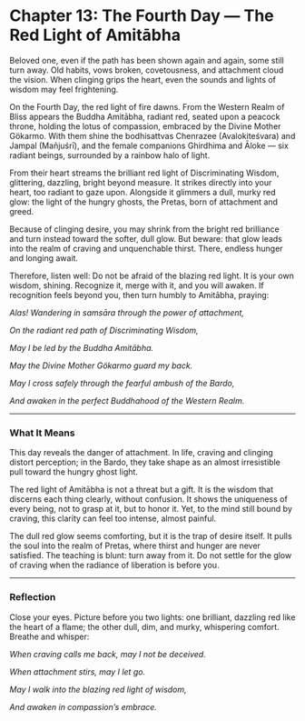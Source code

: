 # Chapter 13: The Fourth Day — The Red Light of Amitābha

Beloved one, even if the path has been shown again and again, some still turn away. Old habits, vows broken, covetousness, and attachment cloud the vision. When clinging grips the heart, even the sounds and lights of wisdom may feel frightening.

On the Fourth Day, the red light of fire dawns. From the Western Realm of Bliss appears the Buddha Amitābha, radiant red, seated upon a peacock throne, holding the lotus of compassion, embraced by the Divine Mother Gökarmo. With them shine the bodhisattvas Chenrazee (Avalokiteśvara) and Jampal (Mañjuśrī), and the female companions Ghirdhima and Āloke — six radiant beings, surrounded by a rainbow halo of light.

From their heart streams the brilliant red light of Discriminating Wisdom, glittering, dazzling, bright beyond measure. It strikes directly into your heart, too radiant to gaze upon. Alongside it glimmers a dull, murky red glow: the light of the hungry ghosts, the Pretas, born of attachment and greed.

Because of clinging desire, you may shrink from the bright red brilliance and turn instead toward the softer, dull glow. But beware: that glow leads into the realm of craving and unquenchable thirst. There, endless hunger and longing await.

Therefore, listen well: Do not be afraid of the blazing red light. It is your own wisdom, shining. Recognize it, merge with it, and you will awaken. If recognition feels beyond you, then turn humbly to Amitābha, praying:

*Alas! Wandering in samsāra through the power of attachment,*

*On the radiant red path of Discriminating Wisdom,*

*May I be led by the Buddha Amitābha.*

*May the Divine Mother Gökarmo guard my back.*

*May I cross safely through the fearful ambush of the Bardo,*

*And awaken in the perfect Buddhahood of the Western Realm.*

---

### What It Means

This day reveals the danger of attachment. In life, craving and clinging distort perception; in the Bardo, they take shape as an almost irresistible pull toward the hungry ghost light.

The red light of Amitābha is not a threat but a gift. It is the wisdom that discerns each thing clearly, without confusion. It shows the uniqueness of every being, not to grasp at it, but to honor it. Yet, to the mind still bound by craving, this clarity can feel too intense, almost painful.

The dull red glow seems comforting, but it is the trap of desire itself. It pulls the soul into the realm of Pretas, where thirst and hunger are never satisfied. The teaching is blunt: turn away from it. Do not settle for the glow of craving when the radiance of liberation is before you.

---


### Reflection


Close your eyes. Picture before you two lights: one brilliant, dazzling red like the heart of a flame; the other dull, dim, and murky, whispering comfort. Breathe and whisper:


*When craving calls me back, may I not be deceived.*

*When attachment stirs, may I let go.*

*May I walk into the blazing red light of wisdom,*

*And awaken in compassion’s embrace.*
